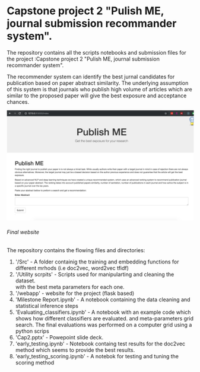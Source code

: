 # Capstone project 2 "Pulish ME, journal submission recommander system".



The repository contains all the scripts notebooks and submission files for the project :Capstone project 2 "Pulish ME, journal submission recommander system".

The recommender system  can identify the best jurnal candidates for publication based on paper abstract similarity. The underlying assumption of this system is that journals who publish high volume of articles which are similar to the proposed paper will give the best exposure and acceptance chances.

![](web.png) 
###### Final website

The repository contains the flowing files and directories:
1. '/Src' - A folder containig the training and embedding functions for different mrhods (i.e doc2vec, word2vec tfidf)
2. '/Utility scrpits' - Scripts used for manipularting and cleaning the dataset.  
with the best meta parameters for each one.
3. '/webapp' - website for the project (flask based)
4. 'Milestone Report.ipynb' - A notebook containing the data cleaning and statistical inference steps
5. 'Evaluating_classifiers.ipynb' - A notebook with an example code which shows how different classifiers are evaluated. 
and meta-parameters grid search. The final evaluations was performed on a computer grid using a python scrips
6. 'Cap2.pptx' - Powepoint slide deck.
7. 'early_testing.ipynb' - Notebook containg test results for the doc2vec method which seems to provide the best results.
8. 'early_testing_scoring.ipynb' - A notebok for testing and tuning the scoring method

